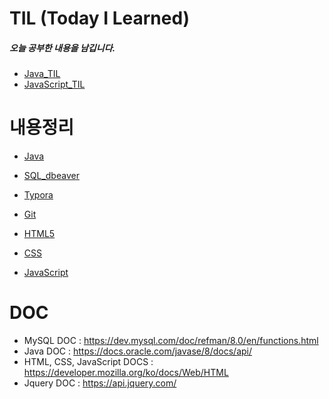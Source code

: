 # TIL (Today I Learned)
##### 오늘 공부한 내용을 남깁니다.

- [Java_TIL](https://github.com/junewjdtn/TIL/tree/master/TIL_md/Java)
- [JavaScript_TIL](https://github.com/junewjdtn/TIL/tree/master/TIL_md/JS)

# 내용정리

- [Java](https://github.com/junewjdtn/TIL/tree/master/Java)
- [SQL_dbeaver](https://github.com/junewjdtn/TIL/tree/master/DB/SQL_dbeaver)

- [Typora](https://github.com/junewjdtn/TIL/tree/master/Typora)
- [Git](https://github.com/junewjdtn/TIL/tree/master/git)

- [HTML5](https://github.com/junewjdtn/TIL/tree/master/HTML%2BCSS/html_vscode_UI/1_html)

- [CSS](https://github.com/junewjdtn/TIL/tree/master/HTML%2BCSS/html_vscode_UI/2_css)

- [JavaScript](https://github.com/junewjdtn/TIL/tree/master/HTML%2BCSS/html_vscode_UI/3_JS)



# DOC

- MySQL DOC :
  https://dev.mysql.com/doc/refman/8.0/en/functions.html
- Java DOC :
  https://docs.oracle.com/javase/8/docs/api/
- HTML, CSS, JavaScript DOCS :
  https://developer.mozilla.org/ko/docs/Web/HTML
- Jquery DOC :
  https://api.jquery.com/